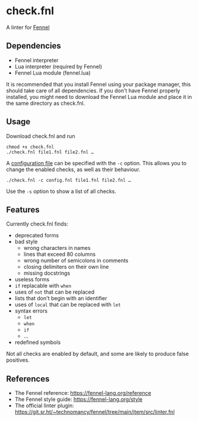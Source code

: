 # check.fnl
A linter for [Fennel](https://fennel-lang.org)

## Dependencies
- Fennel interpreter
- Lua interpreter (required by Fennel)
- Fennel Lua module (fennel.lua)

It is recommended that you install Fennel using your package manager, this should take care of all dependencies. If you don't have Fennel properly installed, you might need to download the Fennel Lua module and place it in the same directory as check.fnl.

## Usage
Download check.fnl and run
```
chmod +x check.fnl
./check.fnl file1.fnl file2.fnl …
```

A [configuration file](configuration.md) can be specified with the ``-c`` option. This allows you to change the enabled checks, as well as their behaviour.
```
./check.fnl -c config.fnl file1.fnl file2.fnl …
```

Use the ``-s`` option to show a list of all checks.

## Features
Currently check.fnl finds:
- deprecated forms
- bad style
  - wrong characters in names
  - lines that exceed 80 columns
  - wrong number of semicolons in comments
  - closing delimiters on their own line
  - missing docstrings
- useless forms
- ``if`` replacable with ``when``
- uses of ``not`` that can be replaced
- lists that don't begin with an identifier
- uses of ``local`` that can be replaced with ``let``
- syntax errors
  - ``let``
  - ``when``
  - ``if``
  - …
- redefined symbols

Not all checks are enabled by default, and some are likely to produce false positives.

## References
- The Fennel reference: https://fennel-lang.org/reference
- The Fennel style guide: https://fennel-lang.org/style
- The official linter plugin: https://git.sr.ht/~technomancy/fennel/tree/main/item/src/linter.fnl
